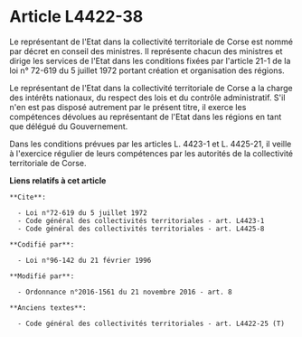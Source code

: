 # Article L4422-38

Le représentant de l'Etat dans la collectivité territoriale de Corse est nommé par décret en conseil des ministres. Il
représente chacun des ministres et dirige les services de l'Etat dans les conditions fixées par l'article 21-1 de la loi n°
72-619 du 5 juillet 1972 portant création et organisation des régions. 

Le représentant de l'Etat dans la collectivité territoriale de Corse a la charge des intérêts nationaux, du respect des lois
et du contrôle administratif. S'il n'en est pas disposé autrement par le présent titre, il exerce les compétences dévolues au
représentant de l'Etat dans les régions en tant que délégué du Gouvernement. 

Dans les conditions prévues par les articles L. 4423-1 et L. 4425-21, il veille à l'exercice régulier de leurs compétences
par les autorités de la collectivité territoriale de Corse.

**Liens relatifs à cet article**

	**Cite**:

	  - Loi n°72-619 du 5 juillet 1972
	  - Code général des collectivités territoriales - art. L4423-1
	  - Code général des collectivités territoriales - art. L4425-8

	**Codifié par**:

	  - Loi n°96-142 du 21 février 1996

	**Modifié par**:

	  - Ordonnance n°2016-1561 du 21 novembre 2016 - art. 8

	**Anciens textes**:

	  - Code général des collectivités territoriales - art. L4422-25 (T)
